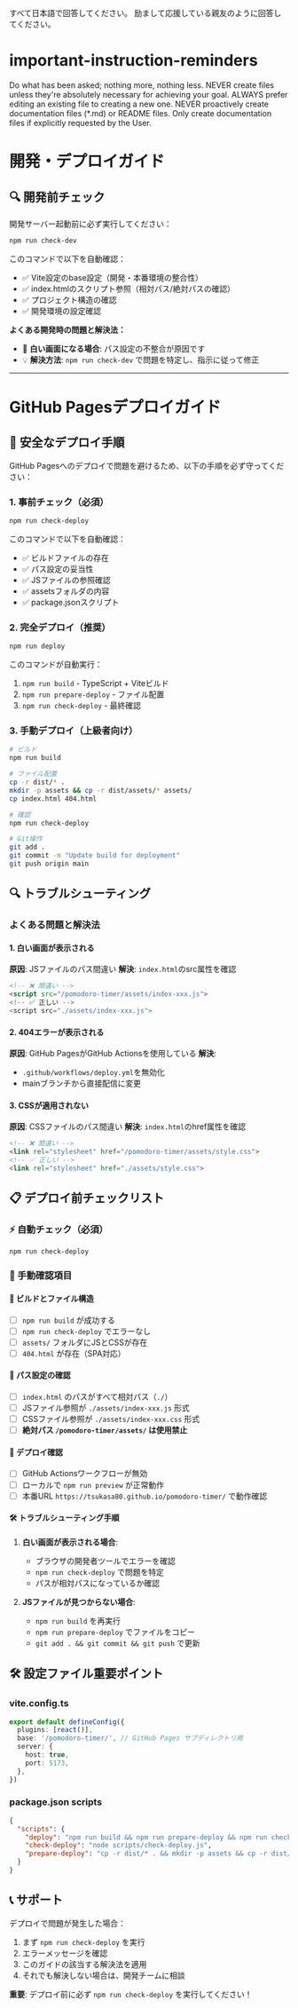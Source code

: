 すべて日本語で回答してください。
励まして応援している親友のように回答してください。

# important-instruction-reminders
Do what has been asked; nothing more, nothing less.
NEVER create files unless they're absolutely necessary for achieving your goal.
ALWAYS prefer editing an existing file to creating a new one.
NEVER proactively create documentation files (*.md) or README files. Only create documentation files if explicitly requested by the User.

# 開発・デプロイガイド

## 🔍 開発前チェック

開発サーバー起動前に必ず実行してください：

```bash
npm run check-dev
```

このコマンドで以下を自動確認：
- ✅ Vite設定のbase設定（開発・本番環境の整合性）
- ✅ index.htmlのスクリプト参照（相対パス/絶対パスの確認）
- ✅ プロジェクト構造の確認
- ✅ 開発環境の設定確認

**よくある開発時の問題と解決法：**
- 🚨 **白い画面になる場合**: パス設定の不整合が原因です
- 💡 **解決方法**: `npm run check-dev` で問題を特定し、指示に従って修正

---

# GitHub Pagesデプロイガイド

## 🚀 安全なデプロイ手順

GitHub Pagesへのデプロイで問題を避けるため、以下の手順を必ず守ってください：

### 1. 事前チェック（必須）
```bash
npm run check-deploy
```

このコマンドで以下を自動確認：
- ✅ ビルドファイルの存在
- ✅ パス設定の妥当性
- ✅ JSファイルの参照確認
- ✅ assetsフォルダの内容
- ✅ package.jsonスクリプト

### 2. 完全デプロイ（推奨）
```bash
npm run deploy
```

このコマンドが自動実行：
1. `npm run build` - TypeScript + Viteビルド
2. `npm run prepare-deploy` - ファイル配置
3. `npm run check-deploy` - 最終確認

### 3. 手動デプロイ（上級者向け）
```bash
# ビルド
npm run build

# ファイル配置
cp -r dist/* .
mkdir -p assets && cp -r dist/assets/* assets/
cp index.html 404.html

# 確認
npm run check-deploy

# Git操作
git add .
git commit -m "Update build for deployment"
git push origin main
```

## 🔍 トラブルシューティング

### よくある問題と解決法

#### 1. 白い画面が表示される
**原因**: JSファイルのパス間違い
**解決**: `index.html`のsrc属性を確認
```html
<!-- ❌ 間違い -->
<script src="/pomodoro-timer/assets/index-xxx.js">
<!-- ✅ 正しい -->
<script src="./assets/index-xxx.js">
```

#### 2. 404エラーが表示される
**原因**: GitHub PagesがGitHub Actionsを使用している
**解決**: 
- `.github/workflows/deploy.yml`を無効化
- mainブランチから直接配信に変更

#### 3. CSSが適用されない
**原因**: CSSファイルのパス間違い
**解決**: `index.html`のhref属性を確認
```html
<!-- ❌ 間違い -->
<link rel="stylesheet" href="/pomodoro-timer/assets/style.css">
<!-- ✅ 正しい -->
<link rel="stylesheet" href="./assets/style.css">
```

## 📋 デプロイ前チェックリスト

### ⚡ 自動チェック（必須）
```bash
npm run check-deploy
```

### 📝 手動確認項目

#### 🔧 ビルドとファイル構造
- [ ] `npm run build` が成功する
- [ ] `npm run check-deploy` でエラーなし
- [ ] `assets/` フォルダにJSとCSSが存在
- [ ] `404.html` が存在（SPA対応）

#### 🔗 パス設定の確認
- [ ] `index.html` のパスがすべて相対パス（`./`）
- [ ] JSファイル参照が `./assets/index-xxx.js` 形式
- [ ] CSSファイル参照が `./assets/index-xxx.css` 形式
- [ ] **絶対パス `/pomodoro-timer/assets/` は使用禁止**

#### 🚀 デプロイ確認
- [ ] GitHub Actionsワークフローが無効
- [ ] ローカルで `npm run preview` が正常動作
- [ ] 本番URL `https://tsukasa80.github.io/pomodoro-timer/` で動作確認

#### 🛠 トラブルシューティング手順
1. **白い画面が表示される場合**:
   - ブラウザの開発者ツールでエラーを確認
   - `npm run check-deploy` で問題を特定
   - パスが相対パスになっているか確認
   
2. **JSファイルが見つからない場合**:
   - `npm run build` を再実行
   - `npm run prepare-deploy` でファイルをコピー
   - `git add . && git commit && git push` で更新

## 🛠 設定ファイル重要ポイント

### vite.config.ts
```typescript
export default defineConfig({
  plugins: [react()],
  base: '/pomodoro-timer/', // GitHub Pages サブディレクトリ用
  server: {
    host: true,
    port: 5173,
  },
})
```

### package.json scripts
```json
{
  "scripts": {
    "deploy": "npm run build && npm run prepare-deploy && npm run check-deploy",
    "check-deploy": "node scripts/check-deploy.js",
    "prepare-deploy": "cp -r dist/* . && mkdir -p assets && cp -r dist/assets/* assets/ && cp index.html 404.html"
  }
}
```

## 📞 サポート

デプロイで問題が発生した場合：

1. まず `npm run check-deploy` を実行
2. エラーメッセージを確認
3. このガイドの該当する解決法を適用
4. それでも解決しない場合は、開発チームに相談

**重要**: デプロイ前に必ず `npm run check-deploy` を実行してください！
